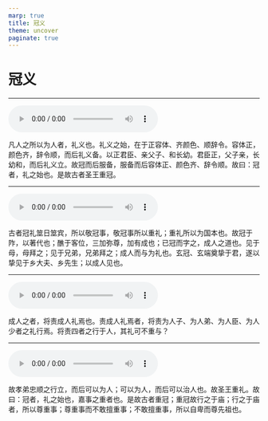 ```yaml
---
marp: true
title: 冠义
theme: uncover
paginate: true
---
```


# 冠义

---

![](assets/audios/43/1.mp3)

凡人之所以为人者，礼义也。礼义之始，在于正容体、齐颜色、顺辞令。容体正，颜色齐，辞令顺，而后礼义备。以正君臣、亲父子、和长幼。君臣正，父子亲，长幼和，而后礼义立。故冠而后服备，服备而后容体正、颜色齐、辞令顺。故曰：冠者，礼之始也。是故古者圣王重冠。

---

![](assets/audios/43/2.mp3)

古者冠礼筮日筮宾，所以敬冠事，敬冠事所以重礼；重礼所以为国本也。故冠于阼，以著代也；醮于客位，三加弥尊，加有成也；已冠而字之，成人之道也。见于母，母拜之；见于兄弟，兄弟拜之；成人而与为礼也。玄冠、玄端奠挚于君，遂以挚见于乡大夫、乡先生；以成人见也。

---

![](assets/audios/43/3.mp3)

成人之者，将责成人礼焉也。责成人礼焉者，将责为人子、为人弟、为人臣、为人少者之礼行焉。将责四者之行于人，其礼可不重与？

---

![](assets/audios/43/4.mp3)

故孝弟忠顺之行立，而后可以为人；可以为人，而后可以治人也。故圣王重礼。故曰：冠者，礼之始也，嘉事之重者也。是故古者重冠；重冠故行之于庙；行之于庙者，所以尊重事；尊重事而不敢擅重事；不敢擅重事，所以自卑而尊先祖也。